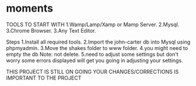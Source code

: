 # moments
TOOLS TO START WITH
1.Wamp/Lamp/Xamp or Mamp Server.
2.Mysql.
3.Chrome Browser.
3.Any Text Editor.

Steps
1.Install all required tools.
2.Import the john-carter db into Mysql using phpmyadmin.
3.Move the shakes folder to www folder.
4.you might need to empty the db
Note: not delete.
5.need to adjust some settings but don't worry some errors displayed will get you going in adjusting your settings.


THIS PROJECT IS STILL ON GOING YOUR CHANGES/CORRECTIONS IS IMPORTANT TO THE PROJECT 
